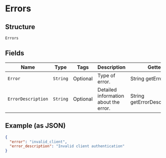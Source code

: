 
# Errors

## Structure

`Errors`

## Fields

| Name | Type | Tags | Description | Getter | Setter |
|  --- | --- | --- | --- | --- | --- |
| `Error` | `String` | Optional | Type of error. | String getError() | setError(String error) |
| `ErrorDescription` | `String` | Optional | Detailed information about the error. | String getErrorDescription() | setErrorDescription(String errorDescription) |

## Example (as JSON)

```json
{
  "error": "invalid_client",
  "error_description": "Invalid client authentication"
}
```

